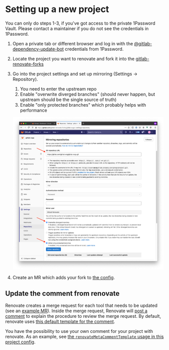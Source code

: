 # Setting up a new project

You can only do steps 1-3, if you've got access to the private 1Password Vault.
Please contact a maintainer if you do not see the credentials in 1Password.

1.  Open a private tab or different browser and log in with the
    [@gitlab-dependency-update-bot](https://gitlab.com/gitlab-dependency-update-bot) credentials from 1Password.
2.  Locate the project you want to renovate and fork it into the [gitlab-renovate-forks]
3.  Go into the project settings and set up mirroring (Settings -> Repository).

    1. You need to enter the upstream repo
    2. Enable "overwrite diverged branches" (should never happen, but upstream should be the single source of truth)
    3. Enable "only protected branches" which probably helps with performance

    ![](img/mirror-setup.png)

4.  Create an MR which adds your fork to [the config](../renovate).

[gitlab-renovate-forks]: https://gitlab.com/gitlab-renovate-forks

## Update the comment from renovate

Renovate creates a merge request for each tool that needs to be updated (see an [example MR]).
Inside the merge request, Renovate will [post a comment][example comment] to explain the procedure to review the merge request.
By default, renovate uses [this default template for the comment](../renovate/comment_templates/default.md).

You have the possibility to use your own comment for your project with renovate.
As an example, see [the `renovateMetaCommentTemplate` usage in this project config](../renovate/projects/engineering-productivity-infrastructure.config.js).

[example mr]: https://gitlab.com/gitlab-org/quality/engineering-productivity-infrastructure/-/merge_requests/185
[example comment]: https://gitlab.com/gitlab-org/quality/engineering-productivity-infrastructure/-/merge_requests/185#note_1154622709
